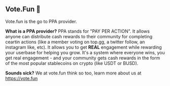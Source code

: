 ## Vote.Fun  🎉

Vote.fun is the go to PPA provider.

**What is a PPA provider?**
PPA stands for "PAY PER ACTION". 
It allows anyone can distribute cash rewards to their community for completing ceartin actions (like a member voting on top.gg, a twitter follow, an instagram like, etc). It allows you to get **REAL** engagement while rewarding your userbase for helping you grow. It's a system where everyone wins, you get real engagement - and your community gets cash rewards in the form of the most popular stablecoins on crypto (like USDT or BUSD).  

**Sounds sick?** 
We at vote.fun think so too, learn more about us at https://vote.fun

